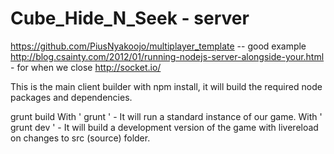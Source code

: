 Cube_Hide_N_Seek - server
================

https://github.com/PiusNyakoojo/multiplayer_template -- good example
http://blog.csainty.com/2012/01/running-nodejs-server-alongside-your.html - for when we close
http://socket.io/

This is the main client builder with npm install, it will build the required node packages and dependencies.

grunt build
With ' grunt '  - It will run a standard instance of our game.
With ' grunt dev ' - It will build a development version of the game with livereload on changes to src (source) folder.
